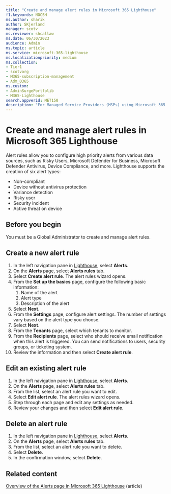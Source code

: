 ```yaml
---
title: "Create and manage alert rules in Microsoft 365 Lighthouse"
f1.keywords: NOCSH
ms.author: sharik
author: SKjerland
manager: scotv
ms.reviewer: shcallaw
ms.date: 06/30/2023
audience: Admin
ms.topic: article
ms.service: microsoft-365-lighthouse
ms.localizationpriority: medium
ms.collection:
- Tier1
- scotvorg
- M365-subscription-management
- Adm_O365
ms.custom:
- AdminSurgePortfolib
- M365-Lighthouse                         
search.appverid: MET150
description: "For Managed Service Providers (MSPs) using Microsoft 365 Lighthouse, learn how to create alert rules."
---
```


# Create and manage alert rules in Microsoft 365 Lighthouse

Alert rules allow you to configure high priority alerts from various data sources, such as Risky Users, Microsoft Defender for Business, Microsoft Defender Antivirus, Device Compliance, and more. Lighthouse supports the creation of six alert types:

- Non-compliant
- Device without antivirus protection
- Variance detection
- Risky user
- Security incident
- Active threat on device

## Before you begin

You must be a Global Administrator to create and manage alert rules.

## Create a new alert rule

1. In the left navigation pane in [Lighthouse](https://lighthouse.microsoft.com), select **Alerts**.
2. On the **Alerts** page, select **Alerts rules** tab.
3. Select **Create alert rule**. The alert rules wizard opens.
4. From the **Set up the basics** page, configure the following basic information:
    1. Name of the alert
    2. Alert type
    3. Description of the alert
5. Select **Next**.
6. From the **Settings** page, configure alert settings. The number of settings vary based on the alert type you choose.
7. Select **Next**.
8. From the **Tenants** page, select which tenants to monitor.
9. From the **Recipients** page, select who should receive email notification when this alert is triggered. You can send notifications to users, security groups, or ticketing system.
10. Review the information and then select **Create alert rule**.

## Edit an existing alert rule

1. In the left navigation pane in [Lighthouse](https://lighthouse.microsoft.com), select **Alerts**.
2. On the **Alerts** page, select **Alerts rules** tab.
3. From the list, select an alert rule you want to edit.
4. Select **Edit alert rule**. The alert rules wizard opens.
5. Step through each page and edit any settings as needed.
6. Review your changes and then select **Edit alert rule**.

## Delete an alert rule

1. In the left navigation pane in [Lighthouse](https://lighthouse.microsoft.com), select **Alerts**.
2. On the **Alerts** page, select **Alerts rules** tab.
3. From the list, select an alert rule you want to delete.
4. Select **Delete**.
5. In the confirmation window, select **Delete**.

## Related content

[Overview of the Alerts page in Microsoft 365 Lighthouse](m365-lighthouse-alerts-overview.md) (article)

